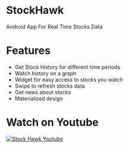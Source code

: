 # StockHawk
Android App For Real Time Stocks Data

# Features
- Get Stock History for different time periods
- Watch history on a graph
- Widget for easy access to stocks you watch
- Swipe to refresh stocks data
- Get news about stocks
- Materialized design

# Watch on Youtube
[![Stock Hawk Youtube](http://img.youtube.com/vi/gSippLKOY0g/0.jpg)](http://www.youtube.com/watch?v=gSippLKOY0g)
